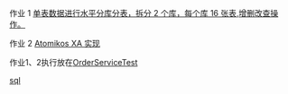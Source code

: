 作业 1 [单表数据进行水平分库分表，拆分 2 个库，每个库 16 张表,增删改查操作。](https://github.com/yilefeng/JAVA-01/tree/main/Week_08/src/main/java/com/yilefeng/sharding)

作业 2 [Atomikos XA 实现](https://github.com/yilefeng/JAVA-01/tree/main/Week_08/src/main/java/com/yilefeng/transaction)

作业1、2执行放在[OrderServiceTest](https://github.com/yilefeng/JAVA-01/tree/main/Week_08/src/test/java/com/yilefeng/sharding/service/OrderServiceTest.java)

[sql](https://github.com/yilefeng/JAVA-01/tree/main/Week_08/mall.sql)
